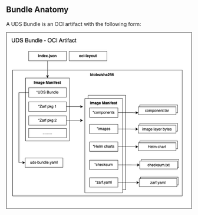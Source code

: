 ## Bundle Anatomy
A UDS Bundle is an OCI artifact with the following form:

![](.images/uds-bundle.png)
